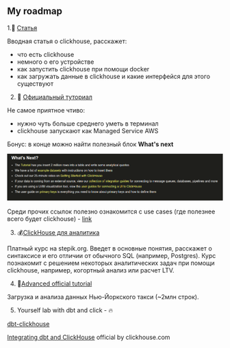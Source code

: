 ## My roadmap

1.📒 [Статья](https://ivan-shamaev.ru/how-to-write-data-to-clickhouse-using-python/#_1_8212_clickhouse-driver_Python_Driver_with_native_interface)

Вводная статья о clickhouse, расскажет:
- что есть clickhouse
- немного о его устройстве
- как запустить clickhouse при помощи docker
- как загружать данные в clickhouse и какие интерфейся для этого существуют

2. 📝 [Официальный туториал](https://clickhouse.com/docs/en/quick-start)

Не самое приятное чтиво:
- нужно чуть больше среднего уметь в терминал
- clickhouse запускают как Managed Service AWS

Бонус: в конце можно найти полезный блок **What's next**

![clickhouse_tutorial_links.png](..%2Fimg%2Fclickhouse_tutorial_links.png)

Среди прочих ссылок полезно ознакомится с use cases (где полезнее всего будет clickhouse) - [link](https://clickhouse.com/use-cases)

3. 💰[ClickHouse для аналитика](https://stepik.org/course/100210/syllabus)

Платный курс на stepik.org. Введет в основные понятия, расскажет о синтаксисе и его отличии
от обычного SQL (например, Postgres). Курс познакомит с решением некоторых аналитических задач при помощи clickhouse, 
например, когортный анализ или расчет LTV.

4. 💪[Advanced official tutorial](https://clickhouse.com/docs/en/tutorial)

Загрузка и анализа данных Нью-Йоркского такси (~2млн cтрок).

5. Yourself lab with dbt and click - 🔥

[dbt-clickhouse](https://github.com/ClickHouse/dbt-clickhouse)

[Integrating dbt and ClickHouse](https://clickhouse.com/docs/en/integrations/dbt) official by clickhouse.com
